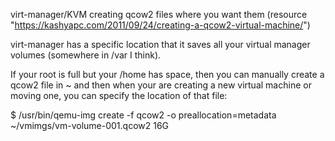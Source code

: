 virt-manager/KVM creating qcow2 files where you want them
(resource "https://kashyapc.com/2011/09/24/creating-a-qcow2-virtual-machine/")


virt-manager has a specific location that it saves all your virtual manager
volumes (somewhere in /var I think).

If your root is full but your /home has space, then you can manually create a
qcow2 file in ~ and then when your are creating a new virtual machine or
moving one, you can specify the location of that file:

$ /usr/bin/qemu-img create -f qcow2 -o preallocation=metadata ~/vmimgs/vm-volume-001.qcow2 16G
